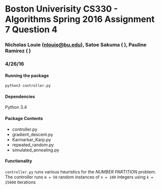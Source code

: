 #  Boston Univerisity CS330 - Algorithms Spring 2016 Assignment 7 Question 4
### Nicholas Louie (nlouie@bu.edu), Satoe Sakuma ( ), Pauline Ramirez ( ) 
### 4/26/16

#### Running the package
`python3 controller.py`

#### Dependencies
Python 3.4

#### Package Contents
- controller.py
- gradient_descent.py
- Karmarkar_Karp.py
- repeated_random.py
- simulated_annealing.py

#### Functionality
`controller.py` runs various heuristics for the *NUMBER PARTITION* problem. 
The controller runs `m = 50` random instances of `n = 100` integers using `k = 25000` iterations

